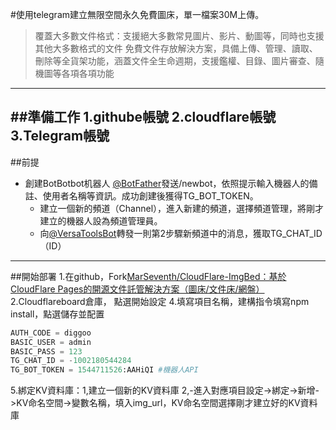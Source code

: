 #使用telegram建立無限空間永久免費圖床，單一檔案30M上傳。
>覆蓋大多數文件格式：支援絕大多數常見圖片、影片、動圖等，同時也支援其他大多數格式的文件
>免費文件存放解決方案，具備上傳、管理、讀取、刪除等全貨架功能，涵蓋文件全生命週期，支援鑑權、目錄、圖片審查、隨機圖等各項各項功能
---
##準備工作
1.githube帳號
2.cloudflare帳號
3.Telegram帳號
---
##前提
 - 創建BotBotbot机器人 [@BotFather](https://t.me/BotFather)發送/newbot，依照提示輸入機器人的備註、使用者名稱等資訊。成功創建後獲得TG_BOT_TOKEN。
   -  建立一個新的頻道（Channel），進入新建的頻道，選擇頻道管理，將剛才建立的機器人設為頻道管理員。
   -  向[@VersaToolsBot](https://t.me/VersaToolsBot)轉發一則第2步驟新頻道中的消息，獲取TG_CHAT_ID（ID）
---
##開始部署
1.在github，Fork[MarSeventh/CloudFlare-ImgBed：基於CloudFlare Pages的開源文件託管解決方案（圖床/文件床/網盤）](https://github.com/MarSeventh/CloudFlare-ImgBed)
2.Cloudflareboard倉庫， 點選開始設定 
4.填寫項目名稱，建構指令填寫npm install，點選儲存並配置

```python
AUTH_CODE = diggoo
BASIC_USER = admin
BASIC_PASS = 123
TG_CHAT_ID = -1002180544284
TG_BOT_TOKEN = 1544711526:AAHiQI #機器人API
``` 

5.綁定KV資料庫：1,建立一個新的KV資料庫 2,-進入對應項目設定->綁定->新增->KV命名空間->變數名稱，填入img_url，KV命名空間選擇剛才建立好的KV資料庫